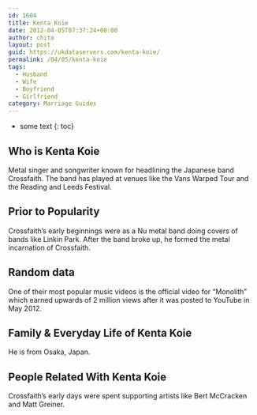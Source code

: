 ```yaml
---
id: 1604
title: Kenta Koie
date: 2012-04-05T07:37:24+00:00
author: chito
layout: post
guid: https://ukdataservers.com/kenta-koie/
permalink: /04/05/kenta-koie
tags:
  - Husband
  - Wife
  - Boyfriend
  - Girlfriend
category: Marriage Guides
---
```


* some text
{: toc}
          
          
## Who is  Kenta Koie
                  
                  
                  
Metal singer and songwriter known for headlining the Japanese band Crossfaith. The band has played at venues like the Vans Warped Tour and the Reading and Leeds Festival.
                  
                
                
                
## Prior to Popularity 
                  
                  
                  
Crossfaith&#8217;s early beginnings were as a Nu metal band doing covers of bands like Linkin Park. After the band broke up, he formed the metal incarnation of Crossfaith.
                  
                
                
                
## Random data 
                  
                  
                  
One of their most popular music videos is the official video for &#8220;Monolith&#8221; which earned upwards of 2 million views after it was posted to YouTube in May 2012.
                  
                
                
                
## Family & Everyday Life of Kenta Koie
                  
                  
                  
He is from Osaka, Japan.
                  
                
                
                
## People Related With  Kenta Koie
                  
                  
                  
Crossfaith&#8217;s early days were spent supporting artists like Bert McCracken and Matt Greiner.
                  
                
              
            
          
          
          
    
    
  
